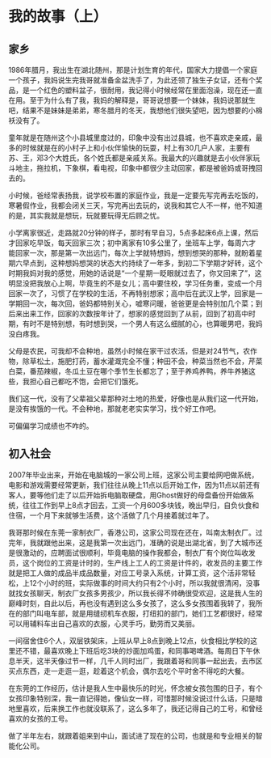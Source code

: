 # 我的故事（上）

## 家乡

1986年腊月，我出生在湖北随州，那是计划生育的年代，国家大力提倡一个家庭一个孩子，我妈说生完我哥就准备金盆洗手了，为此还领了独生子女证，还有个奖品，是一个红色的塑料盆子，很耐用，我记得小时候经常在里面泡澡，现在还一直在用。至于为什么有了我，我妈的解释是，哥哥说想要一个妹妹，我妈说那就生吧，结果不是妹妹是弟弟，寒冬腊月的冬天，我想他们很失望吧，因为想要的小棉袄没有了。

童年就是在随州这个小县城里度过的，印象中没有出过县城，也不喜欢走亲戚，最多的时候就是在的小村子上和小伙伴愉快的玩耍，村上有30几户人家，主要有苏、王，邓3个大姓氏，各个姓氏都是亲戚关系。我最大的兴趣就是去小伙伴家玩斗地主，拖拉机，下象棋，看电视，印象中都很少主动回家，都是被爸妈或哥拽回去的。

小时候，爸经常表扬我，说学校布置的家庭作业，我是一定要先写完再去吃饭的，寒暑假作业，我都会闭关三天，写完再出去玩的，说我和其它人不一样，他不知道的是，其实我就是想玩，玩就要玩得无后顾之忧。

小学离家很近，走路就20分钟的样子，那时有早自习，5点多起床6点上课，然后才回家吃早饭，每天回家三次；初中离家有10多公里了，坐班车上学，每周六才能回家一次，那是第一次出远门，每次上学就特想妈，想到想哭的那种，就盼着星期六早点到，这种想妈想哭的状态大约持续了一年多，到初二下学期才好转，这个时期我妈对我的感觉，用她的话说是“一个星期一眨眼就过去了，你又回来了”，这明显没把我放心上啊，毕竟生的不是女儿；高中要住校，学习任务重，变成一个月回家一次了，习惯了在学校的生活，不再特别想家；高中后在武汉上学，回家是一学期回一次，每次回，爸妈都特别关心，嘘寒问暖，爸爸更是会特别加几个菜；到后来出来工作，回家的次数按年计了，想家的感觉回到了从前，回到了初高中时期，有时不是特别想，有时想到哭，一个男人有这么细腻的心，也算暖男吧，我妈没白疼我。

父母是农民，可我却不会种地，虽然小时候在家干过农活，但是对24节气，农作物，除草松土，施肥打药，蓄水灌溉完全不懂；种田不会，种菜当然也不会，芹菜白菜，番茄辣椒，冬瓜土豆在哪个季节生长都忘了；至于养鸡养鸭，养牛养猪这些，我担心自己都吃不饱，会把它们饿死。

我们这一代，没有了父辈祖父辈那种对土地的热爱，好像也是从我们这一代开始，是没有挨饿的一代。不会种地，那就老老实实学习，找个好工作吧。

可偏偏学习成绩也不咋的。

## 初入社会

2007年毕业出来，开始在电脑城的一家公司上班，这家公司主要给网吧做系统，电影和游戏需要经常更新，我们往往从晚上11点以后开始工作，因为11点以前还有客人，要等他们走了以后开始拆电脑取硬盘，用Ghost做好的母盘备份开始做系统，往往工作到早上8点才回去，工资一个月600多块钱，晚出早归，自负伙食和住宿，一个月下来就够生活费，这个活做了几个月接着就过年了。

我哥那时候在东莞一家制衣厂，香港公司，这家公司现在还在，叫南太制衣厂。过完年，我就跟他出来，这是我第一次出远门，准确的说是出湖北省，到了大城市还是很激动的，应聘面试很顺利，毕竟电脑的操作我都会，制衣厂有个岗位叫收发员，这个岗位的工资是计时的，生产线上工人的工资是计件的，收发员的主要工作就是把工人做的成品半成品数量，对应工号录入系统，计算工资，这个活非常轻松，上12个小时的班，实际做事的时间大约只有2个小时，所以我就很清闲，没事就找女孩聊天，制衣厂女孩多男孩少，所以我长得不帅确很受欢迎，这是我人生的巅峰时刻，自此以后，再也没有遇到这么多女孩了，这么多女孩围着我转了，我所在的部门叫电车部，就是用缝纫机车衣服，打纽扣的部门，她们工艺都很好，经常可以用辅料车出自己喜欢的衣服，心灵手巧，勤劳而又美丽。

一间宿舍住6个人，双层铁架床，上班从早上8点到晚上12点，伙食相比学校的这里还不错，最喜欢晚上下班后吃3块的炒面加鸡蛋，和同事喝啤酒。每周日下午休息半天，这半天像过节一样，几千人同时出厂，我跟着哥和同事一起出去，去市区买点东西，走一走逛一逛，趁着这个机会，偶尔去吃个平时舍不得吃的大餐。

在东莞的工作经历，估计是我人生中最快乐的时光，怀念被女孩包围的日子，有个女孩印象特别深，我一直记得她，像仙女一样，可惜那时候没说过什么话，只是暗地里喜欢，后来换工作也就没联系了，这么多年了，我还记得自己的工号，和曾经喜欢的女孩的工号。

做了半年左右，就跟着姐来到中山，面试进了现在的公司，也就是和专业相关的智能化公司。
